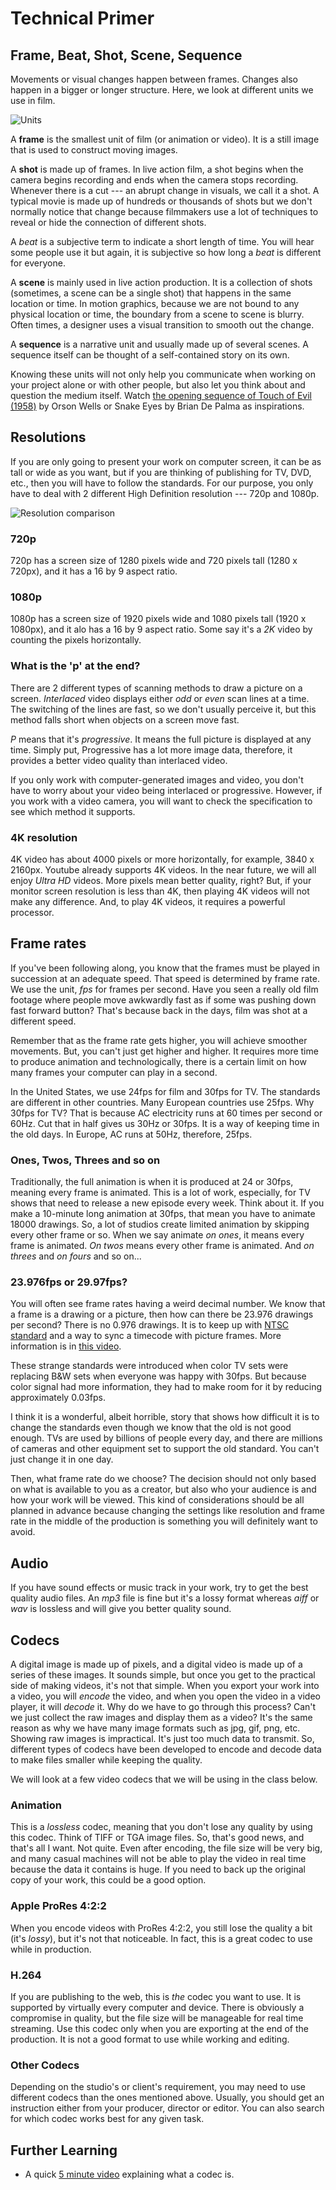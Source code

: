 # Technical Primer

## Frame, Beat, Shot, Scene, Sequence
Movements or visual changes happen between frames. Changes also happen in a bigger or longer structure. Here, we look at different units we use in film. 

![Units](../images/w1/units.jpg)

A **frame** is the smallest unit of film (or animation or video). It is a still image that is used to construct moving images.

A **shot** is made up of frames. In live action film, a shot begins when the camera begins recording and ends when the camera stops recording. Whenever there is a cut --- an abrupt change in visuals, we call it a shot. A typical movie is made up of hundreds or thousands of shots but we don't normally notice that change because filmmakers use a lot of techniques to reveal or hide the connection of different shots. 

A *beat* is a subjective term to indicate a short length of time. You will hear some people use it but again, it is subjective so how long a *beat* is different for everyone. 

A **scene** is mainly used in live action production. It is a collection of shots (sometimes, a scene can be a single shot) that happens in the same location or time. In motion graphics, because we are not bound to any physical location or time, the boundary from a scene to scene is blurry. Often times, a designer uses a visual transition to smooth out the change. 

A **sequence** is a narrative unit and usually made up of several scenes. A sequence itself can be thought of a self-contained story on its own.

Knowing these units will not only help you communicate when working on your project alone or with other people, but also let you think about and question the medium itself. Watch [the opening sequence of Touch of Evil (1958)](https://www.youtube.com/watch?v=Yg8MqjoFvy4) by Orson Wells or Snake Eyes by Brian De Palma as inspirations.


## Resolutions
If you are only going to present your work on computer screen, it can be as tall or wide as you want, but if you are thinking of publishing for TV, DVD, etc., then you will have to follow the standards. For our purpose, you only have to deal with 2 different High Definition resolution --- 720p and 1080p. 

![Resolution comparison](../images/w1/resolutions.png)


### 720p
720p has a screen size of 1280 pixels wide and 720 pixels tall (1280 x 720px), and it has a 16 by 9 aspect ratio.

### 1080p
1080p has a screen size of 1920 pixels wide and 1080 pixels tall (1920 x 1080px), and it alo has a 16 by 9 aspect ratio. Some say it's a *2K* video by counting the pixels horizontally.

### What is the 'p' at the end?
There are 2 different types of scanning methods to draw a picture on a screen. *Interlaced* video displays either *odd* or *even* scan lines at a time. The switching of the lines are fast, so we don't usually perceive it, but this method falls short when objects on a screen move fast.

*P* means that it's *progressive*. It means the full picture is displayed at any time. Simply put, Progressive has a lot more image data, therefore, it provides a better video quality than interlaced video.

If you only work with computer-generated images and video, you don't have to worry about your video being interlaced or progressive. However, if you work with a video camera, you will want to check the specification to see which method it supports.

### 4K resolution
4K video has about 4000 pixels or more horizontally, for example, 3840 x 2160px. Youtube already supports 4K videos. In the near future, we will all enjoy *Ultra HD* videos. More pixels mean better quality, right? But, if your monitor screen resolution is less than 4K, then playing 4K videos will not make any difference. And, to play 4K videos, it requires a powerful processor.


## Frame rates
If you've been following along, you know that the frames must be played in succession at an adequate speed. That speed is determined by frame rate. We use the unit, *fps* for frames per second. Have you seen a really old film footage where people move awkwardly fast as if some was pushing down fast forward button? That's because back in the days, film was shot at a different speed.

Remember that as the frame rate gets higher, you will achieve smoother movements. But, you can't just get higher and higher. It requires more time to produce animation and technologically, there is a certain limit on how many frames your computer can play in a second.

In the United States, we use 24fps for film and 30fps for TV. The standards are different in other countries. Many European countries use 25fps. Why 30fps for TV? That is because AC electricity runs at 60 times per second or 60Hz. Cut that in half gives us 30Hz or 30fps. It is a way of keeping time in the old days. In Europe, AC runs at 50Hz, therefore, 25fps.

### Ones, Twos, Threes and so on
Traditionally, the full animation is when it is produced at 24 or 30fps, meaning every frame is animated. This is a lot of work, especially, for TV shows that need to release a new episode every week. Think about it. If you make a 10-minute long animation at 30fps, that mean you have to animate 18000 drawings. So, a lot of studios create limited animation by skipping every other frame or so. When we say animate *on ones*, it means every frame is animated. *On twos* means every other frame is animated. And *on threes* and *on fours* and so on...

### 23.976fps or 29.97fps?
You will often see frame rates having a weird decimal number. We know that a frame is a drawing or a picture, then how can there be 23.976 drawings per second? There is no 0.976 drawings. It is to keep up with [NTSC standard](https://en.wikipedia.org/wiki/NTSC) and a way to sync a timecode with picture frames. More information is in [this video](https://www.youtube.com/watch?v=3GJUM6pCpew&feature=youtu.be).

These strange standards were introduced when color TV sets were replacing B&W sets when everyone was happy with 30fps. But because color signal had more information, they had to make room for it by reducing approximately 0.03fps.

I think it is a wonderful, albeit horrible, story that shows how difficult it is to change the standards even though we know that the old is not good enough. TVs are used by billions of people every day, and there are millions of cameras and other equipment set to support the old standard. You can't just change it in one day. 

Then, what frame rate do we choose? The decision should not only based on what is available to you as a creator, but also who your audience is and how your work will be viewed. This kind of considerations should be all planned in advance because changing the settings like resolution and frame rate in the middle of the production is something you will definitely want to avoid.

## Audio 
If you have sound effects or music track in your work, try to get the best quality audio files. An *mp3* file is fine but it's a lossy format whereas *aiff* or *wav* is lossless and will give you better quality sound.


## Codecs
A digital image is made up of pixels, and a digital video is made up of a series of these images. It sounds simple, but once you get to the practical side of making videos, it's not that simple. When you export your work into a video, you will *encode* the video, and when you open the video in a video player, it will *decode* it. Why do we have to go through this process? Can't we just collect the raw images and display them as a video? It's the same reason as why we have many image formats such as jpg, gif, png, etc. Showing raw images is impractical. It's just too much data to transmit. So, different types of codecs have been developed to encode and decode data to make files smaller while keeping the quality.

We will look at a few video codecs that we will be using in the class below.

### Animation
This is a *lossless* codec, meaning that you don't lose any quality by using this codec. Think of TIFF or TGA image files. So, that's good news, and that's all I want. Not quite. Even after encoding, the file size will be very big, and many casual machines will not be able to play the video in real time because the data it contains is huge. If you need to back up the original copy of your work, this could be a good option.

### Apple ProRes 4:2:2
When you encode videos with ProRes 4:2:2, you still lose the quality a bit (it's *lossy*), but it's not that noticeable. In fact, this is a great codec to use while in production. 

### H.264
If you are publishing to the web, this is *the* codec you want to use. It is supported by virtually every computer and device. There is obviously a compromise in quality, but the file size will be manageable for real time streaming. Use this codec only when you are exporting at the end of the production. It is not a good format to use while working and editing.

### Other Codecs
Depending on the studio's or client's requirement, you may need to use different codecs than the ones mentioned above. Usually, you should get an instruction either from your producer, director or editor. You can also search for which codec works best for any given task.




## Further Learning
- A quick [5 minute video](https://www.youtube.com/watch?v=GhWki9a7s18) explaining what a codec is.
